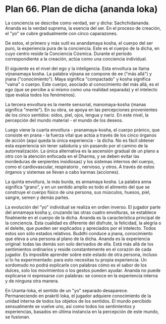 # Plan 66. Plan de dicha (ananda loka)

La conciencia se describe como verdad, ser y dicha: Sachchidananda. Ananda es la verdad suprema, la esencia del ser. En el proceso de creación, el "yo" se cubre gradualmente con cinco caparazones.

De estos, el primero y más sutil es anandamaya kosha, el cuerpo del ser puro, la experiencia pura de la conciencia. Este es el cuerpo de la dicha, en cuyo centro reside la Conciencia Cósmica. Durante el período correspondiente a la creación, actúa como una conciencia individual.

El siguiente es el nivel del ego y la inteligencia. Esta envoltura se llama vijnanamaya kosha. La palabra vijnana se compone de ee ("más allá") y jnana ("conocimiento"). Maya significa "compactado" y kosha significa "vaina" o cuerpo. Este cuerpo, asociado al conocimiento del más allá, es el ego (que se percibe a sí mismo como una realidad separada) y el intelecto (que evalúa todos los fenómenos).

La tercera envoltura es la mente sensorial, manomaya-kosha (manas significa "mente"). En su obra, se apoya en las percepciones provenientes de los cinco sentidos: oídos, piel, ojos, lengua y nariz. En este nivel, la percepción del mundo material - el mundo de los deseos.

Luego viene la cuarta envoltura - pranamaya-kosha, el cuerpo pránico, que consiste en prana - la fuerza vital que actúa a través de los cinco órganos de acción (aquí queda la única experiencia - la dicha. No es fácil obtener esta experiencia sin tener sabiduría y sin pasando por el camino de la autorrealización. La única alternativa es la ascensión gradual de un plano a otro con la atención enfocada en el Dharma, y se deben evitar las mordeduras de serpientes insidiosas) y los sistemas internos del cuerpo, como el cardiovascular, respiratorio , nervioso, y otros. A través de estos órganos y sistemas se llevan a cabo karmas (acciones).

La quinta envoltura, la más burda, es annamaya kosha. La palabra anna significa “grano”, y en un sentido amplio es todo el alimento del que se construye el cuerpo físico de una persona, sus músculos, huesos, piel, sangre, semen y demás partes.

La evolución del "yo" individual se realiza en orden inverso. El jugador parte del annamaya kosha y, cruzando las otras cuatro envolturas, se establece finalmente en el cuerpo de la dicha. Ananda es la característica principal de la conciencia. Esta cualidad es diferente del disfrute, la felicidad, la alegría o el deleite, que pueden ser explicados y apreciados por el intelecto. Todos estos son sólo estados relativos. Buddhi conduce a jnana, conocimiento que eleva a una persona al plano de la dicha. Ananda es la experiencia original: todas las demás son solo derivados de ella. Está más allá de los sentimientos ordinarios y reside constantemente en el corazón de cada jugador. Es imposible aprender sobre este estado de otra persona, incluso si lo ha experimentado: para esto necesitas tu propia experiencia. Un sordomudo no podrá explicarle con palabras cómo es el sabor de los dulces, solo los movimientos o los gestos pueden ayudar. Ananda no puede explicarse ni expresarse con palabras: se conoce en la experiencia interna y de ninguna otra manera.

En Uranta-loka, el sentido de un "yo" separado desaparece. Permaneciendo en prakriti loka, el jugador adquiere conocimiento de la unidad interna de todos los objetos de los sentidos. El mundo percibido sensualmente se vuelve uno, así como todos los sentimientos y experiencias, basados en última instancia en la percepción de este mundo, se fusionan.
